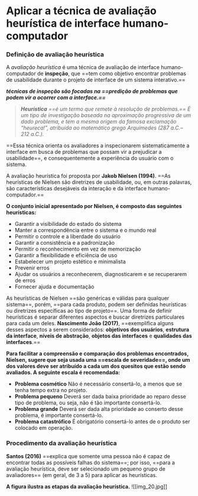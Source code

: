 # **Aplicar a técnica de avaliação heurística de interface humano-computador**

### Definição de avaliação heurística

A *avaliação heurística* é uma técnica de avaliação de interface humano-computador de **inspeção**, que ==tem como objetivo encontrar problemas de usabilidade durante o projeto de interface de um sistema interativo.==

***técnicas de inspeção são focadas na ==predição de problemas que podem vir a ocorrer com a interface.==***

> ***Heurística** ==é um termo que remete à resolução de problemas.== É um tipo de investigação baseada na aproximação progressiva de um dado problema, e tem a mesma origem da famosa exclamação “heureca!”, atribuída ao matemático grego Arquimedes (287 a.C.– 212 a.C.).*

==Essa técnica orienta os avaliadores a inspecionarem sistematicamente a interface em busca de problemas que possam vir a prejudicar a usabilidade==, e consequentemente a experiência do usuário com o sistema.

A avaliação heurística foi proposta por **Jakob Nielsen (1994)**. ==As heurísticas de Nielsen são diretrizes de usabilidade, ou, em outras palavras, são características desejáveis da interação e da interface humano-computador.==

**O conjunto inicial apresentado por Nielsen, é composto das seguintes heurísticas:**
- Garantir a visibilidade do estado do sistema
- Manter a correspondência entre o sistema e o mundo real
- Permitir o controle e a liberdade do usuário
- Garantir a consistência e a padronização
- Permitir o reconhecimento em vez de memorização
- Garantir a flexibilidade e eficiência de uso
- Estabelecer um projeto estético e minimalista
- Prevenir erros
- Ajudar os usuários a reconhecerem, diagnosticarem e se recuperarem de erros
- Fornecer ajuda e documentação

As heurísticas de Nielsen ==são genéricas e válidas para qualquer sistema==, porém, ==para cada produto, podem ser definidas heurísticas ou diretrizes específicas ao tipo de projeto==. Uma forma de definir heurísticas é separar diferentes aspectos e buscar diretrizes particulares para cada um deles. **Nascimento João (2017)**, ==exemplifica alguns desses aspectos a serem considerados: **objetivos dos usuários**, **estrutura da interface**, **níveis de abstração**, **objetos das interfaces** e **qualidades das interfaces**.==

**Para facilitar a compreensão e comparação dos problemas encontrados, Nielsen, sugere que seja usada uma ==escala de severidade==, onde um dos valores deve ser atribuído a cada um dos quesitos que estão sendo avaliados. A seguinte escala é recomendada:**
- **Problema cosmético**
	Não é necessário consertá-lo, a menos que se tenha tempo extra no projeto.
- **Problema pequeno**
	Deverá ser dada baixa prioridade ao reparo desse tipo de problema, ou seja, não é tão importante consertá-lo.
- **Problema grande**
	Deverá ser dada alta prioridade ao conserto desse problema, é importante consertá-lo.
- **Problema catastrófico**
	É obrigatório consertá-lo antes de o produto ser colocado em operação.

### Procedimento da avaliação heurística

**Santos (2016)** ==explica que somente uma pessoa não é capaz de encontrar todas as possíveis falhas do sistema==; por isso, ==para a avaliação heurística, deve ser selecionado um pequeno grupo de avaliadores== (em geral, de 3 a 5) para aplicar as heurísticas.

**A figura ilustra as etapas da avaliação heurística.**
![[img_20.jpg]]